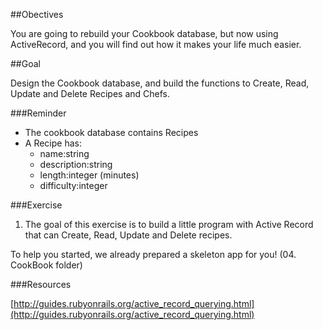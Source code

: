 ##Obectives

You are going to rebuild your Cookbook database, but now using ActiveRecord, and you will find out how it makes your life much easier.


##Goal

Design the Cookbook database, and build the functions to Create, Read, Update and Delete Recipes and Chefs.

###Reminder

* The cookbook database contains Recipes
* A Recipe has:
	* name:string 
	* description:string 
	* length:integer (minutes) 
	* difficulty:integer 
	
###Exercise

1. The goal of this exercise is to build a little program with Active Record that can Create, Read, Update and Delete recipes.

To help you started, we already prepared a skeleton app for you! (04. CookBook folder)
 

###Resources

[http://guides.rubyonrails.org/active_record_querying.html](http://guides.rubyonrails.org/active_record_querying.html)